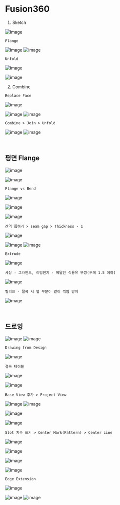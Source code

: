 Fusion360 
===========

1. Sketch

![image](https://user-images.githubusercontent.com/30430227/145962785-6c94ef05-3837-40c5-bf3e-8b8bcc9ebd42.png)

`Flange`

![image](https://user-images.githubusercontent.com/30430227/145962921-108b0fc1-dbab-4a24-821d-a835650e8704.png)
![image](https://user-images.githubusercontent.com/30430227/145963176-0953e684-cb28-4e2e-bb46-90e5a63be40a.png)

`Unfold`

![image](https://user-images.githubusercontent.com/30430227/145963021-6622daca-015f-488d-b925-cf01de15f03f.png)

![image](https://user-images.githubusercontent.com/30430227/145963096-328a0262-e9dc-4bf1-a0b9-0eeca0309fbb.png)

2. Combine

`Replace Face`

![image](https://user-images.githubusercontent.com/30430227/145963401-4ddb104a-f413-4d5f-b33f-ac7866349683.png)

![image](https://user-images.githubusercontent.com/30430227/145963462-43e46623-bcba-49f9-959d-43e5b0b31bcf.png)
![image](https://user-images.githubusercontent.com/30430227/145963503-ab2ac9da-12de-45e7-9119-142b58830929.png)

`Combine > Join > Unfold`

![image](https://user-images.githubusercontent.com/30430227/145963743-dfc470b0-89fc-48ac-b1c1-6033630701b1.png)
![image](https://user-images.githubusercontent.com/30430227/145963799-8faf9114-4858-4631-ae0a-8493d3b10193.png)

<br>

평면 Flange
-------------

![image](https://user-images.githubusercontent.com/30430227/145964216-8f932873-97f0-4645-ada9-982d325218db.png)

![image](https://user-images.githubusercontent.com/30430227/145964257-d89b3c1e-0ba0-44d9-9457-30243aaed5dc.png)

`Flange vs Bend`

![image](https://user-images.githubusercontent.com/30430227/145964478-7902d428-6bcb-4020-849b-1fce1bc06613.png)

![image](https://user-images.githubusercontent.com/30430227/145964654-be7f7fe5-fa52-42cb-8cae-7431c8569165.png)

![image](https://user-images.githubusercontent.com/30430227/145964692-63da5924-90ab-43d7-9741-9525865152fb.png)

`간격 좁히기 > seam gap > Thickness - 1`

![image](https://user-images.githubusercontent.com/30430227/145965126-3a9536f4-b984-43cd-9601-386fd1c0ffea.png)

![image](https://user-images.githubusercontent.com/30430227/145965184-6be616f8-837e-4072-b84d-594c726050d3.png)
![image](https://user-images.githubusercontent.com/30430227/145965391-b75c5047-33a1-477b-8d03-0687e787cc8f.png)

`Extrude`

![image](https://user-images.githubusercontent.com/30430227/145965474-c8bd4219-d181-464f-81aa-e63c208e364f.png)

`사상 - 그라인드, 리빙힌지 - 메달린 식용유 뚜껑(두께 1.5 이하)`

![image](https://user-images.githubusercontent.com/30430227/145965819-500e164a-5b3f-4c2b-af0b-bbddbed00127.png)

`릴리프 - 절곡 시 옆 부분이 같이 꺾임 방지`

![image](https://user-images.githubusercontent.com/30430227/145965931-d919f733-fce9-4057-8cf0-25ee93fe56d2.png)

<br>

드로잉 
------

![image](https://user-images.githubusercontent.com/30430227/145966317-5e76a14a-8a1b-4a49-9ea7-6bf25a6a8651.png)
![image](https://user-images.githubusercontent.com/30430227/145966381-f98b5dea-fcd5-4456-b9ca-1f1d96b27b85.png)

`Drawing from Design`

![image](https://user-images.githubusercontent.com/30430227/145966215-3d02221a-a6dd-4e79-ac9f-7fbd533a672e.png)

`절곡 테이블`

![image](https://user-images.githubusercontent.com/30430227/145968085-7c409a96-4694-4a44-a973-c15583389360.png)

![image](https://user-images.githubusercontent.com/30430227/145968122-da0ef70c-b4c3-4a23-aed0-bb30105f2a3e.png)

`Base View 추가 > Project View`

![image](https://user-images.githubusercontent.com/30430227/145966965-f1a771de-d9e7-4eb4-b433-97afba32643a.png)
![image](https://user-images.githubusercontent.com/30430227/145967099-67dbad62-375d-4987-a2f6-5addbfcd8a28.png)

![image](https://user-images.githubusercontent.com/30430227/145967145-fb785748-f542-4ba2-bf07-213cd73767ce.png)

![image](https://user-images.githubusercontent.com/30430227/145967295-8e8da92e-3956-4bd1-ac0c-b138c6a5c74a.png)

`Slot 치수 표기 > Center Mark(Pattern) > Center Line`

![image](https://user-images.githubusercontent.com/30430227/145967727-c949aed0-cbb3-43e5-9022-a57ff730c166.png)

![image](https://user-images.githubusercontent.com/30430227/145967842-4078c913-ef22-4f4f-a2be-8effccbb4b8d.png)

![image](https://user-images.githubusercontent.com/30430227/145967886-1eb70989-e068-4561-a652-bfe1d3a73f60.png)

![image](https://user-images.githubusercontent.com/30430227/145967935-c61299b4-bec8-40b5-9413-309e561e02c3.png)

`Edge Extension`

![image](https://user-images.githubusercontent.com/30430227/145968342-4866099c-3db3-4056-8465-dcb3c82aa74c.png)

![image](https://user-images.githubusercontent.com/30430227/145968373-4bb9f04f-d79c-41d8-86be-ce41b93321aa.png)
![image](https://user-images.githubusercontent.com/30430227/145968452-e5dfb0d3-6fd0-4d19-b798-62cde2041e76.png)
























